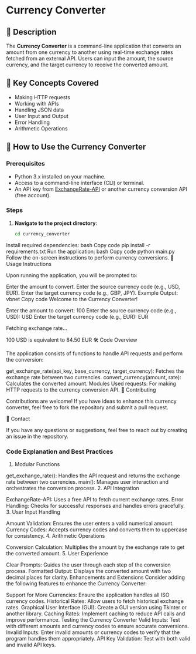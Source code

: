 # Currency Converter

## 💱 Description

The **Currency Converter** is a command-line application that converts an amount from one currency to another using real-time exchange rates fetched from an external API. Users can input the amount, the source currency, and the target currency to receive the converted amount.

## 🧰 Key Concepts Covered

- Making HTTP requests
- Working with APIs
- Handling JSON data
- User Input and Output
- Error Handling
- Arithmetic Operations

## 🚀 How to Use the Currency Converter

### Prerequisites

- Python 3.x installed on your machine.
- Access to a command-line interface (CLI) or terminal.
- An API key from [ExchangeRate-API](https://www.exchangerate-api.com/) or another currency conversion API (free account).

### Steps

1. **Navigate to the project directory**:

   ```bash
   cd currency_converter
Install required dependencies:
bash
Copy code
pip install -r requirements.txt
Run the application:
bash
Copy code
python main.py
Follow the on-screen instructions to perform currency conversions.
📖 Usage Instructions

Upon running the application, you will be prompted to:

Enter the amount to convert.
Enter the source currency code (e.g., USD, EUR).
Enter the target currency code (e.g., GBP, JPY).
Example Output:
vbnet
Copy code
Welcome to the Currency Converter!

Enter the amount to convert: 100
Enter the source currency code (e.g., USD): USD
Enter the target currency code (e.g., EUR): EUR

Fetching exchange rate...

100 USD is equivalent to 84.50 EUR
🛠️ Code Overview

The application consists of functions to handle API requests and perform the conversion:

get_exchange_rate(api_key, base_currency, target_currency): Fetches the exchange rate between two currencies.
convert_currency(amount, rate): Calculates the converted amount.
Modules Used
requests: For making HTTP requests to the currency conversion API.
🤝 Contributing

Contributions are welcome! If you have ideas to enhance this currency converter, feel free to fork the repository and submit a pull request.

📧 Contact

If you have any questions or suggestions, feel free to reach out by creating an issue in the repository.

### Code Explanation and Best Practices
1. Modular Functions

get_exchange_rate(): Handles the API request and returns the exchange rate between two currencies.
main(): Manages user interaction and orchestrates the conversion process.
2. API Integration

ExchangeRate-API: Uses a free API to fetch current exchange rates.
Error Handling: Checks for successful responses and handles errors gracefully.
3. User Input Handling

Amount Validation: Ensures the user enters a valid numerical amount.
Currency Codes: Accepts currency codes and converts them to uppercase for consistency.
4. Arithmetic Operations

Conversion Calculation: Multiplies the amount by the exchange rate to get the converted amount.
5. User Experience

Clear Prompts: Guides the user through each step of the conversion process.
Formatted Output: Displays the converted amount with two decimal places for clarity.
Enhancements and Extensions
Consider adding the following features to enhance the Currency Converter:

Support for More Currencies: Ensure the application handles all ISO currency codes.
Historical Rates: Allow users to fetch historical exchange rates.
Graphical User Interface (GUI): Create a GUI version using Tkinter or another library.
Caching Rates: Implement caching to reduce API calls and improve performance.
Testing the Currency Converter
Valid Inputs: Test with different amounts and currency codes to ensure accurate conversions.
Invalid Inputs: Enter invalid amounts or currency codes to verify that the program handles them appropriately.
API Key Validation: Test with both valid and invalid API keys.
